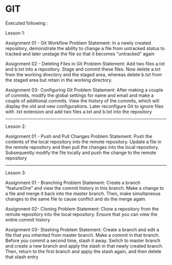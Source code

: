 # GIT
Executed following :

Lesson 1:

Assignment 01 - Git Workflow
Problem Statement:
In a newly created repository, demonstrate the ability to change a file from untracked status 
to tracked and later unstage the file so that it becomes “untracked” again

Assignment 02 - Deleting Files in Git
Problem Statement:
Add two files a.txt and b.txt into a repository. Stage and commit these files. 
Now delete a.txt from the working directory and the staged area, whereas delete b.txt from 
the staged area but retain in the working directory.

Assignment 03- Configuring Git
Problem Statement:
After making a couple of commits, modify the global settings for name and email and make 
a couple of additional commits. 
View the history of the commits, which will display the old and new configurations. 
Later reconfigure Git to ignore files with .txt extension and add two files a.txt and b.txt into 
the repository

********************************************************************************************************

Lesson 2:

Assignment 01 - Push and Pull Changes
Problem Statement:
Push the contents of the local repository into the remote repository. 
Update a file in the remote repository and then pull the changes into the local repository. 
Subsequently modify the file locally and push the change to the remote repository

********************************************************************************************************

Lesson 3: 

Assignment 01 - Branching
Problem Statement:
Create a branch “featureOne” and view the commit history in this branch.
Make a change to a file and merge it back into the master branch. Then, make simultaneous 
changes to the same file to cause conflict and do the merge again.

Assignment 02- Cloning
Problem Statement:
Clone a repository from the remote repository into the local repository. 
Ensure that you can view the entire commit history

Assignment 03- Stashing
Problem Statement:
Create a branch and edit a file that you inherited from master branch. Make a commit in 
that branch. Before you commit a second time, stash it away. 
Switch to master branch and create a new branch and apply the stash in that newly created 
branch. Then, return to the first branch and apply the stash again, and then delete that 
stash entry




